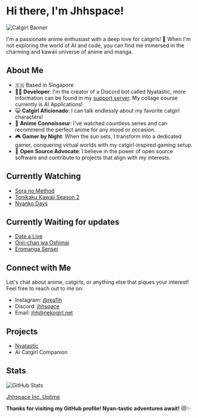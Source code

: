 # Hi there, I'm Jhhspace!

![Catgirl Banner](https://i.nekogirl.net/de1ee23fc7b0.jpg)

I'm a passionate anime enthusiast with a deep love for catgirls! 🐾 When I'm not exploring the world of AI and code, you can find me immersed in the charming and kawaii universe of anime and manga.

## About Me
- 🇸🇬 Based in Singapore
- 👨‍💻 **Developer**: I'm the creator of a Discord bot called Nyatastic, more information can be found in my [support server](https://go.nekogirl.net/). My collage course currently is AI Applications!
- 😺 **Catgirl Aficionado**: I can talk endlessly about my favorite catgirl characters!
- 🌸 **Anime Connoisseur**: I've watched countless series and can recommend the perfect anime for any mood or occasion.
- 🎮 **Gamer by Night**: When the sun sets, I transform into a dedicated gamer, conquering virtual worlds with my catgirl-inspired gaming setup.
- 🌟 **Open Source Advocate**: I believe in the power of open source software and contribute to projects that align with my interests.

## Currently Watching

- [Sora no Method](https://myanimelist.net/anime/23209/Sora_no_Method?q=celestial&cat=anime)
- [Tonikaku Kawaii Season 2](https://myanimelist.net/anime/50307/Tonikaku_Kawaii_2nd_Season?q=Over%20the%20moon&cat=anime)
- [Nyanko Days](https://myanimelist.net/anime/34148/Nyanko_Days?q=nyanko&cat=anime)

## Currently Waiting for updates

- [Date a Live](https://myanimelist.net/anime/15583/Date_A_Live?q=date%20a%20live&cat=anime)
- [Onii-chan wa Oshimai](https://myanimelist.net/anime/51678/Oniichan_wa_Oshimai?q=onimai&cat=anime)
- [Eromanga Sensei](https://myanimelist.net/anime/32901/Eromanga-sensei?q=eromanga&cat=anime)

## Connect with Me

Let's chat about anime, catgirls, or anything else that piques your interest!
Feel free to reach out to me on:

- Instagram: [@rea1jh](https://www.instagram.com/rea1jh)
- Discord: [jhhspace](https://discord.com/users/898569996949676052)
- Email: jhh@nekogirl.net

## Projects

- [Nyatastic](https://go.nekogirl.net/invite-nyatastic/)
- AI Catgirl Companion

## Stats

![GitHub Stats](https://github-readme-stats.vercel.app/api?username=jhhspace&show_icons=true&theme=cobalt)

[Jhhspace Inc. Uptime](https://status.nekogirl.net/)

**Thanks for visiting my GitHub profile! Nyan-tastic adventures await!** 😻✨
